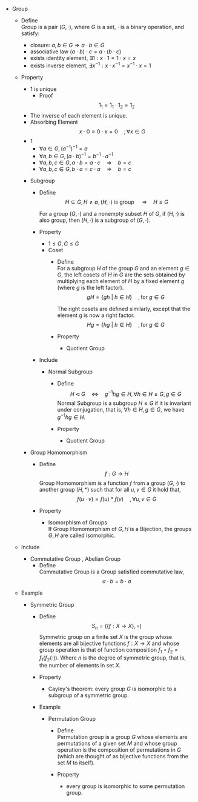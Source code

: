 * Group
  - Define  
    Group is a pair $(G, \cdot)$, where $G$ is a set, $\cdot$ is a binary operation, and satisfy:
    - closure: $a, b \in G \Rightarrow a \cdot b \in G$
    - associative law $(a \cdot b) \cdot c = a \cdot (b \cdot c)$
    - exists identity element, $\exists 1: x \cdot 1 = 1 \cdot x = x$
    - exists inverse element, $\exists x^{-1}: x \cdot x^{-1} = x^{-1} \cdot x = 1$
  
  - Property
    - $1$ is unique
      - Proof  
        $$1_1 = 1_1 \cdot 1_2 = 1_2$$
    - The inverse of each element is unique.
    - Absorbing Element
      $$x \cdot 0 = 0 \cdot x = 0  \quad; \forall x \in G  \tag{absorbing element}$$  
    - 1 
      - $\forall a \in G, (a^{-1})^{-1} = a$
      - $\forall a,b \in G, (a \cdot b)^{-1} = b^{-1} \cdot a^{-1}$
      - $\forall a,b,c \in G, a\cdot b = a \cdot c  \quad\Rightarrow\quad b = c$
      - $\forall a,b,c \in G, b\cdot a = c \cdot a  \quad\Rightarrow\quad b = c$ 

    * Subgroup
      - Define  
        $$H \subseteq G, H \neq \emptyset, (H, \cdot) \text{ is group } \quad\Rightarrow\quad H \le G  \tag{Subgroup}$$  

        For a group $(G, \cdot)$ and a nonempty subset $H$ of $G$, if $(H, \cdot)$ is also group, then $(H, \cdot)$ is a subgroup of $(G, \cdot)$.

      - Property  
        - $1 \le G, G \le G$

        * Coset
          - Define  
            For a subgroup $H$ of the group $G$ and an element $g \in G$, the left cosets of $H$ in $G$ are the sets obtained by multiplying each element of $H$ by a fixed element $g$ (where $g$ is the left factor).
            $$gH = \{gh \ |\ h \in H\} \quad, \text{for } g \in G  \tag{left cosets}$$

            The right cosets are defined similarly, except that the element g is now a right factor.
            $$Hg = \{hg \ |\ h \in H\} \quad, \text{for } g \in G  \tag{right cosets}$$

          - Property
            * Quotient Group
      
      - Include
        * Normal Subgroup
          - Define
            $$H \lhd G \quad\Leftrightarrow\quad  g^{-1}hg \in H, \forall h \in H \le G, g \in  G \tag{Normal Subgroup}$$ 
            Normal Subgroup is a subgroup $H \le G$ if it is invariant under conjugation, that is, $\forall h \in H, g \in G$, we have $g^{-1}hg \in H$.

          - Property
            * Quotient Group

    * Group Homomorphism
      - Define
        $$f: G \to H$$
        Group Homomorphism is a function $f$ from a group $(G, \cdot)$ to another group $(H, *)$ such that for all $u, v \in G$ it hold that,
        $$f(u \cdot v) = f(u) * f(v) \quad, \forall u, v \in G$$  

      - Property
        * Isomorphism of Groups  
          If Group Homomorphism of $G, H$ is a Bijection, the groups $G, H$ are called isomorphic.

  - Include
    * Commutative Group , Abelian Group
      - Define   
        Commutative Group is a Group satisfied commutative law,
        $$a \cdot b = b \cdot a$$

  - Example 
    * Symmetric Group
      - Define  
        $$S_n = (\{f: X \to X\}, \circ)$$ 
        Symmetric group on a finite set $X$ is the group whose elements are all bijective functions $f: X \to X$ and whose group operation is that of function composition $f_1 \circ f_2 = f_1(f_2(\cdot))$. Where $n$ is the degree of symmetric group, that is, the number of elements in set $X$.

      - Property
        - Cayley's theorem: every group $G$ is isomorphic to a subgroup of a symmetric group.

      - Example 
        * Permutation Group
          - Define  
            Permutation group is a group $G$ whose elements are permutations of a given set $M$ and whose group operation is the composition of permutations in $G$ (which are thought of as bijective functions from the set $M$ to itself).  

          - Property
            - every group is isomorphic to some permutation group.
